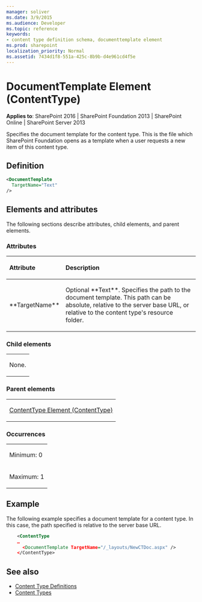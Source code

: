 ```yaml
---
manager: soliver
ms.date: 3/9/2015
ms.audience: Developer
ms.topic: reference
keywords:
- content type definition schema, documenttemplate element
ms.prod: sharepoint
localization_priority: Normal
ms.assetid: 7434d1f8-551a-425c-8b9b-d4e961cd4f5e
---
```


# DocumentTemplate Element (ContentType)

**Applies to**: SharePoint 2016 | SharePoint Foundation 2013 | SharePoint Online | SharePoint Server 2013

Specifies the document template for the content type. This is the file which SharePoint Foundation opens as a template when a user requests a new item of this content type.

## Definition

```XML
<DocumentTemplate
  TargetName="Text"
/>
```

## Elements and attributes

The following sections describe attributes, child elements, and parent elements.

### Attributes

<table>
<colgroup>
<col width="20%" />
<col width="80%" />
</colgroup>
</colgroup>
<thead>
<tr class="header">
<th align="left"><p>Attribute</p></th>
<th align="left"><p>Description</p></th>
</tr>
</thead>
<tbody>
<tr class="odd">
<td align="left"><p>**TargetName**</p></td>
<td align="left"><p>Optional **Text**. Specifies the path to the document template. This path can be absolute, relative to the server base URL, or relative to the content type's resource folder.</p></td>
</tr>
</tbody>
</table>

### Child elements

<table>
<colgroup>
<col width="100%" />
</colgroup>
<tbody>
<tr class="odd">
<td align="left"><p>None.</p></td>
</tr>
</tbody>
</table>

### Parent elements

<table>
<colgroup>
<col width="100%" />
</colgroup>
<tbody>
<tr class="odd">
<td align="left"><p><span sdata="link"><a href="contenttype-element-contenttype.md">ContentType Element (ContentType)</a></span></p></td>
</tr>
</tbody>
</table>

### Occurrences

<table>
<colgroup>
<col width="100%" />
</colgroup>
<tbody>
<tr class="odd">
<td align="left"><p>Minimum: 0</p></td>
</tr>
<tr class="even">
<td align="left"><p>Maximum: 1</p></td>
</tr>
</tbody>
</table>

## Example

The following example specifies a document template for a content type. In this case, the path specified is relative to the server base URL.

```XML
    <ContentType 
    …
      <DocumentTemplate TargetName="/_layouts/NewCTDoc.aspx" />
    </ContentType>
```

## See also

- [Content Type Definitions](content-type-definitions.md)
- [Content Types](https://msdn.microsoft.com/library/f5e56c7c-f699-466c-a7ad-3d91a7d219a1(Office.15).aspx)








